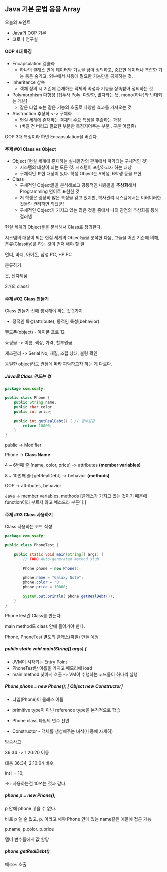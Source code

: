 ## Java 기본 문법 응용 Array



오늘의 포인트

- Java의 OOP 기본
- 코로나 연구실





#### OOP 4대 특징

- Encapsulation 캡슐화
  - 하나의 클래스 안에 데이터와 기능을 담아 정의하고, 중요한 데이터나 복잡한 기능 등은 숨기고, 외부에서 사용에 필요한 기능만을 공개하는 것.
- Inheritance 상속
  - 객체 정의 시 기존에 존재하는 객체의 속성과 기능을 상속받아 정의하는 것
- Polymorphism 다형성 [접두사 Poly: 다양한, 많다라는 뜻. mono{하나}와 반대되는 개념] 
  - 같은 타입 또는 같은 기능의 호출로 다양한 효과를 가져오는 것
- Abstraction 추상화 <-> 구체화
  - 현실 세계에 존재하는 객체의 주요 특징을 추출하는 과정
  - (버릴 건 버리고 필요한 부분만 특징지어주는 부분.. 구분 어렵쥬)



OOP 3대 특징이라 하면 Encapsulation을 버린다.





#### 주제 #01 Class vs Object

- Object [현실 세계에 존재하는 실체들간의 관계에서 파악되는 구체적인 것]
  - 시스템의 대상이 되는 모든 것. 시스템이 포함하고자 하는 대상
  - 구체적인 표현 대상이 있다. 학생 Object는 A학생, B학생 등을 표현
- Class
  - 구체적인 Object들을 분석해보고 공통적인 내용들을 **추상화**해서 Programming 언어로 표현한 것
  - 저 학생은 굉장히 많은 특징을 갖고 있지만, 학사관리 시스템에서는 이러이러한 것들만 관리하면 되겠군!
  - 구체적인 Object가 가지고 있는 많은 것들 중에서 나의 관점의 추상화를 통해 걸러냄



현실 세계의 Object들을 분석해서 Class로 정의한다.

시스템의 대상이 되는 현실 세계의 Object들을 분석한 다음, 그들을 어떤 기준에 의해, 분류(Classify)를 하는 것이 먼저 해야 할 일

면티, 바지, 아이폰, 삼성 PC, HP PC

분류하기

옷, 전자제품

2개의 class!



#### 주제 #02 Class 만들기

Class 만들기 전에 생각해야 하는 것 2가지

- 정적인 특성(attribute), 동적인 특성(behavior)



핸드폰(object) - 아이폰 프로 12

쇼핑몰 -> 이름, 색상, 가격, 할부원금

제조관리 -> Serial No, 재질, 조립 상태, 불량 확인



동일한 object라도 관점에 따라 파악하고자 하는 게 다르다.



##### Java로 Class 만드는 법

```java
package com.ssafy;

public class Phone {
    public String name;
    public char color;
    public int price;
    
    public int getRealDebt() { // 할부원금
        return 10000;
    }
}
```

public -> Modifier

Phone -> **Class Name**

4 ~ 6번째 줄 [name, color, price] -> attributes **(member variables)**

8 ~ 10번째 줄 [getRealDebt] -> behavior **(methods)**



OOP -> attributes, behavior

Java -> member variables, methods [클래스가 가지고 있는 것이기 때문에 function이라 부르지 않고 메소드라 부른다.]





#### 주제 #03 Class 사용하기

Class 사용하는 코드 작성

```java
package com.ssafy;

public class PhoneTest {
	
	public static void main(String[] args) {
		// TODO Auto-generated method stub
		
		Phone phone = new Phone();
		
	    phone.name = "Galaxy Note";
	    phone.color = 'B';
	    phone.price = 10000;
	    
	    System.out.println( phone.getRealDebt());
	}
}
```



PhoneTest란 Class를 만든다.

main method도 class 안에 들어가야 한다.

Phone, PhoneTest 별도의 클래스(파일) 만들 예정



##### public static void main(String[] args) {

- JVM이 시작되는 Entry Point
- PhoneTest란 이름을 가지고 메모리에 load
- main method 찾아서 호출 -> VM이 수행하는 코드들이 하나씩 실행



##### Phone phone = new Phone(); [ Object new Constructor]

- 타입(Phone)이 클래스 이름

- primitive type이 아닌 reference type을 본격적으로 학습
- Phone class 타입의 변수 선언
- Constructor - 객체를 생성해주는 녀석(나중에 자세히)



방송사고

36:34 -> 1:20:20 이동

대충 36:34, 2:10:04 비슷



int i = 10;

-> i 사용하는건 10쓰는 것과 같다.

##### phone p = new Phone();

p 안에 phone 넣을 수 없다.

바로 p 쓸 순 없고, p. 이라고 해야 Phone 안에 있는 name같은 애들에 접근 가능

p.name, p.color. p.price

멤버 변수들에게 값 할당



##### phone.getRealDebt()

메소드 호출











